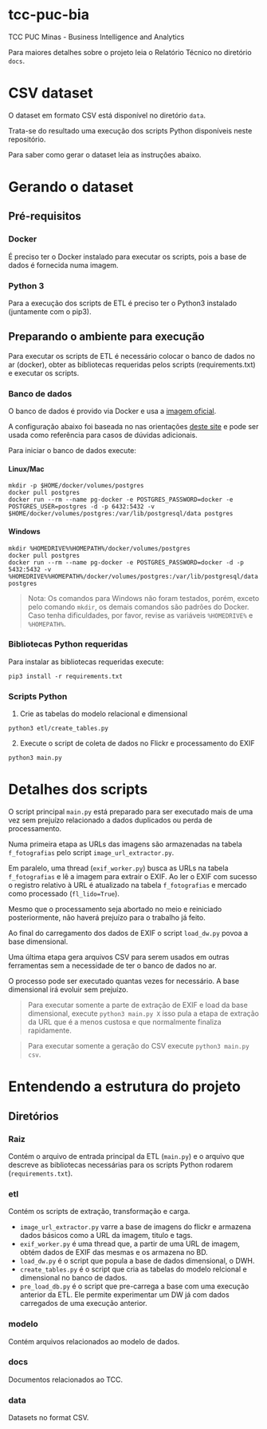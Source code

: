 # tcc-puc-bia
TCC PUC Minas - Business Intelligence and Analytics

Para maiores detalhes sobre o projeto leia o Relatório Técnico no diretório `docs`.

# CSV dataset

O dataset em formato CSV está disponível no diretório `data`.

Trata-se do resultado uma execução dos scripts Python disponíveis neste repositório.

Para saber como gerar o dataset leia as instruções abaixo.

# Gerando o dataset

## Pré-requisitos

### Docker

É preciso ter o Docker instalado para executar os scripts, pois a base de dados é fornecida numa imagem.

### Python 3

Para a execução dos scripts de ETL é preciso ter o Python3 instalado (juntamente com o pip3).

## Preparando o ambiente para execução

Para executar os scripts de ETL é necessário colocar o banco de dados no ar (docker), obter as bibliotecas requeridas
pelos scripts (requirements.txt) e executar os scripts.

### Banco de dados

O banco de dados é provido via Docker e usa a [imagem oficial](https://hub.docker.com/_/postgres).

A configuração abaixo foi baseada no nas orientações [deste site](https://hackernoon.com/dont-install-postgres-docker-pull-postgres-bee20e200198) e pode ser usada como referência para casos de dúvidas adicionais.

Para iniciar o banco de dados execute:

#### Linux/Mac

```
mkdir -p $HOME/docker/volumes/postgres
docker pull postgres
docker run --rm --name pg-docker -e POSTGRES_PASSWORD=docker -e POSTGRES_USER=postgres -d -p 6432:5432 -v $HOME/docker/volumes/postgres:/var/lib/postgresql/data postgres
```

#### Windows

```
mkdir %HOMEDRIVE%%HOMEPATH%/docker/volumes/postgres
docker pull postgres
docker run --rm --name pg-docker -e POSTGRES_PASSWORD=docker -d -p 5432:5432 -v %HOMEDRIVE%%HOMEPATH%/docker/volumes/postgres:/var/lib/postgresql/data postgres
```

> Nota: Os comandos para Windows não foram testados, porém, exceto pelo comando `mkdir`, os demais comandos são padrões do Docker. Caso tenha dificuldades, por favor, revise as variáveis `%HOMEDRIVE%` e `%HOMEPATH%`.

### Bibliotecas Python requeridas

Para instalar as bibliotecas requeridas execute:

`pip3 install -r requirements.txt`

### Scripts Python

1. Crie as tabelas do modelo relacional e dimensional

`python3 etl/create_tables.py`

2. Execute o script de coleta de dados no Flickr e processamento do EXIF

`python3 main.py`

# Detalhes dos scripts

O script principal `main.py` está preparado para ser executado mais de uma vez sem prejuízo relacionado a dados duplicados ou perda de processamento.

Numa primeira etapa as URLs das imagens são armazenadas na tabela `f_fotografias` pelo script `image_url_extractor.py`.

Em paralelo, uma thread (`exif_worker.py`) busca as URLs na tabela `f_fotografias` e lê a imagem para extrair o EXIF. Ao ler o EXIF com sucesso o registro relativo à URL é atualizado na tabela `f_fotografias` e mercado como processado (`fl_lido=True`).

Mesmo que o processamento seja abortado no meio e reiniciado posteriormente, não haverá prejuízo para o trabalho já feito.

Ao final do carregamento dos dados de EXIF o script `load_dw.py` povoa a base dimensional.

Uma última etapa gera arquivos CSV para serem usados em outras ferramentas sem a necessidade de ter o banco de dados no ar.

O processo pode ser executado quantas vezes for necessário. A base dimensional irá evoluir sem prejuízo.

> Para executar somente a parte de extração de EXIF e load da base dimensional, execute `python3 main.py X` isso pula a etapa
de extração da URL que é a menos custosa e que normalmente finaliza rapidamente.

> Para executar somente a geração do CSV execute `python3 main.py csv`.

# Entendendo a estrutura do projeto

## Diretórios

### Raiz

Contém o arquivo de entrada principal da ETL (`main.py`) e o arquivo que descreve as bibliotecas
necessárias para os scripts Python rodarem (`requirements.txt`).

### etl

Contém os scripts de extração, transformação e carga.

* `image_url_extractor.py` varre a base de imagens do flickr e armazena dados básicos como a URL da imagem, titulo e tags.
* `exif_worker.py` é uma thread que, a partir de uma URL de imagem, obtém dados de EXIF das mesmas e os armazena no BD.
* `load_dw.py` é o script que popula a base de dados dimensional, o DWH.
* `create_tables.py` é o script que cria as tabelas do modelo relcional e dimensional no banco de dados.
* `pre_load_db.py` é o script que pre-carrega a base com uma execução anterior da ETL. Ele permite experimentar um DW já
com dados carregados de uma execução anterior.

### modelo

Contém arquivos relacionados ao modelo de dados.

### docs

Documentos relacionados ao TCC.

### data

Datasets no format CSV.
